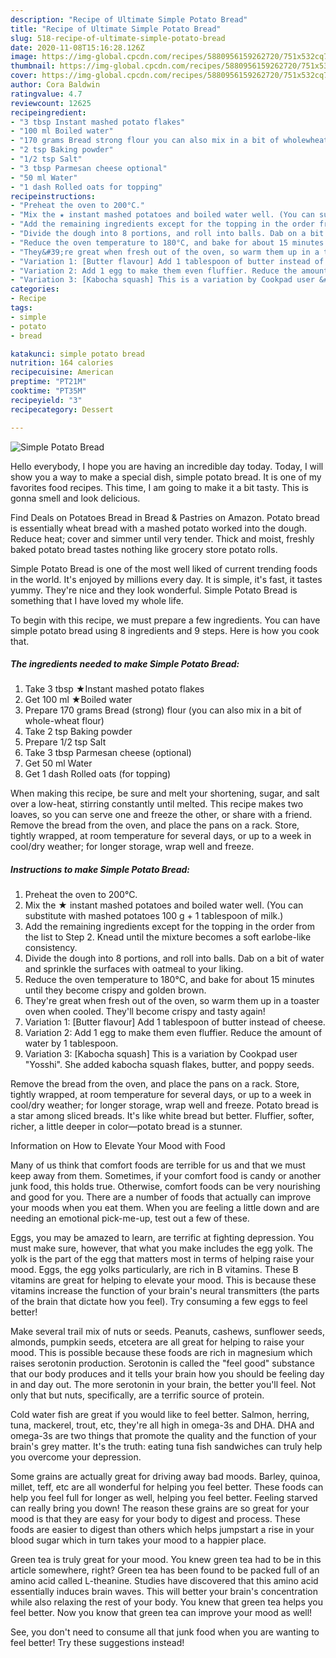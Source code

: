 ```yaml
---
description: "Recipe of Ultimate Simple Potato Bread"
title: "Recipe of Ultimate Simple Potato Bread"
slug: 518-recipe-of-ultimate-simple-potato-bread
date: 2020-11-08T15:16:28.126Z
image: https://img-global.cpcdn.com/recipes/5880956159262720/751x532cq70/simple-potato-bread-recipe-main-photo.jpg
thumbnail: https://img-global.cpcdn.com/recipes/5880956159262720/751x532cq70/simple-potato-bread-recipe-main-photo.jpg
cover: https://img-global.cpcdn.com/recipes/5880956159262720/751x532cq70/simple-potato-bread-recipe-main-photo.jpg
author: Cora Baldwin
ratingvalue: 4.7
reviewcount: 12625
recipeingredient:
- "3 tbsp Instant mashed potato flakes"
- "100 ml Boiled water"
- "170 grams Bread strong flour you can also mix in a bit of wholewheat flour"
- "2 tsp Baking powder"
- "1/2 tsp Salt"
- "3 tbsp Parmesan cheese optional"
- "50 ml Water"
- "1 dash Rolled oats for topping"
recipeinstructions:
- "Preheat the oven to 200°C."
- "Mix the ★ instant mashed potatoes and boiled water well. (You can substitute with mashed potatoes 100 g + 1 tablespoon of milk.)"
- "Add the remaining ingredients except for the topping in the order from the list to Step 2. Knead until the mixture becomes a soft earlobe-like consistency."
- "Divide the dough into 8 portions, and roll into balls. Dab on a bit of water and sprinkle the surfaces with oatmeal to your liking."
- "Reduce the oven temperature to 180°C, and bake for about 15 minutes until they become crispy and golden brown."
- "They&#39;re great when fresh out of the oven, so warm them up in a toaster oven when cooled. They&#39;ll become crispy and tasty again!"
- "Variation 1: [Butter flavour] Add 1 tablespoon of butter instead of cheese."
- "Variation 2: Add 1 egg to make them even fluffier. Reduce the amount of water by 1 tablespoon."
- "Variation 3: [Kabocha squash] This is a variation by Cookpad user &#34;Yosshi&#34;. She added kabocha squash flakes, butter, and poppy seeds."
categories:
- Recipe
tags:
- simple
- potato
- bread

katakunci: simple potato bread 
nutrition: 164 calories
recipecuisine: American
preptime: "PT21M"
cooktime: "PT35M"
recipeyield: "3"
recipecategory: Dessert

---
```



![Simple Potato Bread](https://img-global.cpcdn.com/recipes/5880956159262720/751x532cq70/simple-potato-bread-recipe-main-photo.jpg)

Hello everybody, I hope you are having an incredible day today. Today, I will show you a way to make a special dish, simple potato bread. It is one of my favorites food recipes. This time, I am going to make it a bit tasty. This is gonna smell and look delicious.

Find Deals on Potatoes Bread in Bread &amp; Pastries on Amazon. Potato bread is essentially wheat bread with a mashed potato worked into the dough. Reduce heat; cover and simmer until very tender. Thick and moist, freshly baked potato bread tastes nothing like grocery store potato rolls.

Simple Potato Bread is one of the most well liked of current trending foods in the world. It's enjoyed by millions every day. It is simple, it's fast, it tastes yummy. They're nice and they look wonderful. Simple Potato Bread is something that I have loved my whole life.


To begin with this recipe, we must prepare a few ingredients. You can have simple potato bread using 8 ingredients and 9 steps. Here is how you cook that.

<!--inarticleads1-->

##### The ingredients needed to make Simple Potato Bread:

1. Take 3 tbsp ★Instant mashed potato flakes
1. Get 100 ml ★Boiled water
1. Prepare 170 grams Bread (strong) flour (you can also mix in a bit of whole-wheat flour)
1. Take 2 tsp Baking powder
1. Prepare 1/2 tsp Salt
1. Take 3 tbsp Parmesan cheese (optional)
1. Get 50 ml Water
1. Get 1 dash Rolled oats (for topping)


When making this recipe, be sure and melt your shortening, sugar, and salt over a low-heat, stirring constantly until melted. This recipe makes two loaves, so you can serve one and freeze the other, or share with a friend. Remove the bread from the oven, and place the pans on a rack. Store, tightly wrapped, at room temperature for several days, or up to a week in cool/dry weather; for longer storage, wrap well and freeze. 

<!--inarticleads2-->

##### Instructions to make Simple Potato Bread:

1. Preheat the oven to 200°C.
1. Mix the ★ instant mashed potatoes and boiled water well. (You can substitute with mashed potatoes 100 g + 1 tablespoon of milk.)
1. Add the remaining ingredients except for the topping in the order from the list to Step 2. Knead until the mixture becomes a soft earlobe-like consistency.
1. Divide the dough into 8 portions, and roll into balls. Dab on a bit of water and sprinkle the surfaces with oatmeal to your liking.
1. Reduce the oven temperature to 180°C, and bake for about 15 minutes until they become crispy and golden brown.
1. They&#39;re great when fresh out of the oven, so warm them up in a toaster oven when cooled. They&#39;ll become crispy and tasty again!
1. Variation 1: [Butter flavour] Add 1 tablespoon of butter instead of cheese.
1. Variation 2: Add 1 egg to make them even fluffier. Reduce the amount of water by 1 tablespoon.
1. Variation 3: [Kabocha squash] This is a variation by Cookpad user &#34;Yosshi&#34;. She added kabocha squash flakes, butter, and poppy seeds.


Remove the bread from the oven, and place the pans on a rack. Store, tightly wrapped, at room temperature for several days, or up to a week in cool/dry weather; for longer storage, wrap well and freeze. Potato bread is a star among sliced breads. It&#39;s like white bread but better. Fluffier, softer, richer, a little deeper in color—potato bread is a stunner. 

Information on How to Elevate Your Mood with Food


Many of us think that comfort foods are terrible for us and that we must keep away from them. Sometimes, if your comfort food is candy or another junk food, this holds true. Otherwise, comfort foods can be very nourishing and good for you. There are a number of foods that actually can improve your moods when you eat them. When you are feeling a little down and are needing an emotional pick-me-up, test out a few of these.

Eggs, you may be amazed to learn, are terrific at fighting depression. You must make sure, however, that what you make includes the egg yolk. The yolk is the part of the egg that matters most in terms of helping raise your mood. Eggs, the egg yolks particularly, are rich in B vitamins. These B vitamins are great for helping to elevate your mood. This is because these vitamins increase the function of your brain's neural transmitters (the parts of the brain that dictate how you feel). Try consuming a few eggs to feel better!

Make several trail mix of nuts or seeds. Peanuts, cashews, sunflower seeds, almonds, pumpkin seeds, etcetera are all great for helping to raise your mood. This is possible because these foods are rich in magnesium which raises serotonin production. Serotonin is called the "feel good" substance that our body produces and it tells your brain how you should be feeling day in and day out. The more serotonin in your brain, the better you'll feel. Not only that but nuts, specifically, are a terrific source of protein.

Cold water fish are great if you would like to feel better. Salmon, herring, tuna, mackerel, trout, etc, they're all high in omega-3s and DHA. DHA and omega-3s are two things that promote the quality and the function of your brain's grey matter. It's the truth: eating tuna fish sandwiches can truly help you overcome your depression. 

Some grains are actually great for driving away bad moods. Barley, quinoa, millet, teff, etc are all wonderful for helping you feel better. These foods can help you feel full for longer as well, helping you feel better. Feeling starved can really bring you down! The reason these grains are so great for your mood is that they are easy for your body to digest and process. These foods are easier to digest than others which helps jumpstart a rise in your blood sugar which in turn takes your mood to a happier place.

Green tea is truly great for your mood. You knew green tea had to be in this article somewhere, right? Green tea has been found to be packed full of an amino acid called L-theanine. Studies have discovered that this amino acid essentially induces brain waves. This will better your brain's concentration while also relaxing the rest of your body. You knew that green tea helps you feel better. Now you know that green tea can improve your mood as well!

See, you don't need to consume all that junk food when you are wanting to feel better! Try  these suggestions  instead!

